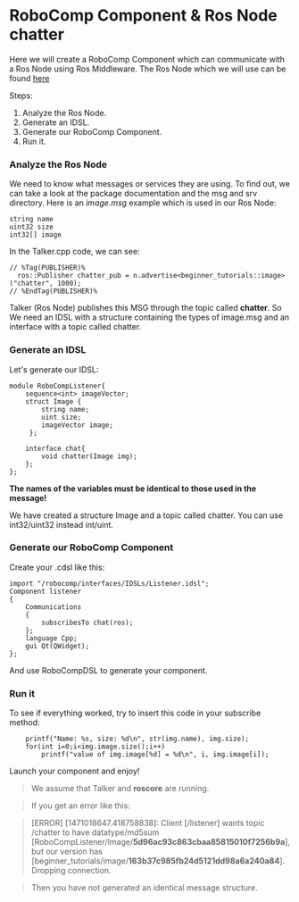 RoboComp Component & Ros Node chatter
============

Here we will create a RoboComp Component which can communicate with a Ros Node using Ros Middleware.
The Ros Node which we will use can be found [here](https://github.com/robocomp/robocomp/tree/highlyunstable/doc/src/beginner_tutorials)

Steps:

1. Analyze the Ros Node.
2. Generate an IDSL.
3. Generate our RoboComp Component.
4. Run it.

### Analyze the Ros Node

We need to know what messages or services they are using. To find out, we can take a look at the package documentation and the msg and srv directory.
Here is an *image.msg* example which is used in our Ros Node:

    string name
    uint32 size
    int32[] image

In the Talker.cpp code, we can see:

    // %Tag(PUBLISHER)%
      ros::Publisher chatter_pub = n.advertise<beginner_tutorials::image>("chatter", 1000);
    // %EndTag(PUBLISHER)%

Talker (Ros Node) publishes this MSG through the topic called **chatter**.
So We need an IDSL with a structure containing the types of image.msg and an interface with a topic called chatter.

### Generate an IDSL

Let's generate our IDSL:

    module RoboCompListener{
    	sequence<int> imageVector;
    	struct Image {
    	 	string name;
    	 	uint size;
    	 	imageVector image;
    	 };
    	
    	interface chat{
    		void chatter(Image img);
    	};
    };

**The names of the variables must be identical to those used in the message!**

We have created a structure Image and a topic called chatter. You can use int32/uint32 instead int/uint.

### Generate our RoboComp Component

Create your .cdsl like this:

    import "/robocomp/interfaces/IDSLs/Listener.idsl";
    Component listener
    {
    	Communications
    	{
    		subscribesTo chat(ros);
    	};
    	language Cpp;
    	gui Qt(QWidget);
    };

And use RoboCompDSL to generate your component.

### Run it

To see if everything worked, try to insert this code in your subscribe method:

    	printf("Name: %s, size: %d\n", str(img.name), img.size);
    	for(int i=0;i<img.image.size();i++)
    		printf("value of img.image[%d] = %d\n", i, img.image[i]);

Launch your component and enjoy!
> We assume that Talker and **roscore** are running.

> If you get an error like this:

> [ERROR] [1471018647.418758838]: Client [/listener] wants topic /chatter to have datatype/md5sum [RoboCompListener/Image/**5d96ac93c863cbaa85815010f7256b9a**], but our version has [beginner_tutorials/image/**163b37c985fb24d5121dd98a6a240a84**]. Dropping connection.

> Then you have not generated an identical message structure.
